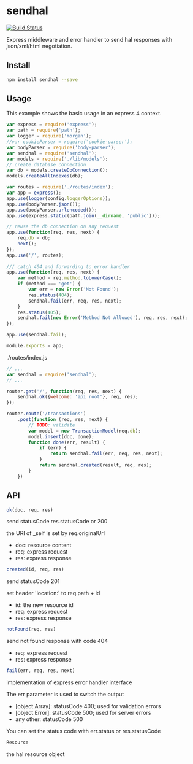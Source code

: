 # sendhal

[![Build Status](https://travis-ci.org/jensklose/sendhal.svg?branch=master)](https://travis-ci.org/jensklose/sendhal)

Express middleware and error handler to send hal responses with json/xml/html negotiation.

## Install
```sh
npm install sendhal --save
```

## Usage
This example shows the basic usage in an express 4 context.

```javascript
var express = require('express');
var path = require('path');
var logger = require('morgan');
//var cookieParser = require('cookie-parser');
var bodyParser = require('body-parser');
var sendhal = require('sendhal');
var models = require('./lib/models');
// create database connection
var db = models.createDbConnection();
models.createAllIndexes(db);

var routes = require('./routes/index');
var app = express();
app.use(logger(config.loggerOptions));
app.use(bodyParser.json());
app.use(bodyParser.urlencoded());
app.use(express.static(path.join(__dirname, 'public')));

// reuse the db connection on any request
app.use(function(req, res, next) {
    req.db = db;
    next();
});
app.use('/', routes);
    
/// catch 404 and forwarding to error handler
app.use(function(req, res, next) {
    var method = req.method.toLowerCase();
    if (method === 'get') {
        var err = new Error('Not Found');
        res.status(404);
        sendhal.fail(err, req, res, next);
    }
    res.status(405);
    sendhal.fail(new Error('Method Not Allowed'), req, res, next);
});

app.use(sendhal.fail);

module.exports = app;
```

./routes/index.js
```javascript
// ... 
var sendhal = require('sendhal');
// ...

router.get('/', function(req, res, next) {
    sendhal.ok({welcome: 'api root'}, req, res);
});

router.route('/transactions')
    .post(function (req, res, next) {
        // TODO: validate
        var model = new TransactionModel(req.db);
        model.insert(doc, done);
        function done(err, result) {
            if (err) {
                return sendhal.fail(err, req, res, next);
            }
            return sendhal.created(result, req, res);
        }
    })
```

## API
```javascript
ok(doc, req, res)
```
send statusCode res.statusCode or 200

the URI of _self is set by req.originalUrl

- doc: resource content
- req: express request
- res: express response



```javascript
created(id, req, res)
```
send statusCode 201

set header 'location:' to req.path + id

- id: the new resource id
- req: express request
- res: express response


```javascript
notFound(req, res)
```
send not found response with code 404

- req: express request
- res: express response

```javascript
fail(err, req, res, next)
```
implementation of express error handler interface

The err parameter is used to switch the output

- [object Array]: statusCode 400; used for validation errors
- [object Error]: statusCode 500; used for server errors
- any other: statusCode 500

You can set the status code with err.status or res.statusCode


```javascript
Resource
```
the hal resource object